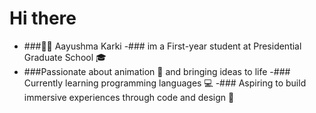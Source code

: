# Hi there
- ###👩‍💻 Aayushma Karki 
-### im a First-year student at Presidential Graduate School 🎓 
 - ###Passionate about animation 🎨 and bringing ideas to life 
 -### Currently learning programming languages 💻
-### Aspiring to build immersive experiences through code and design 🚀
